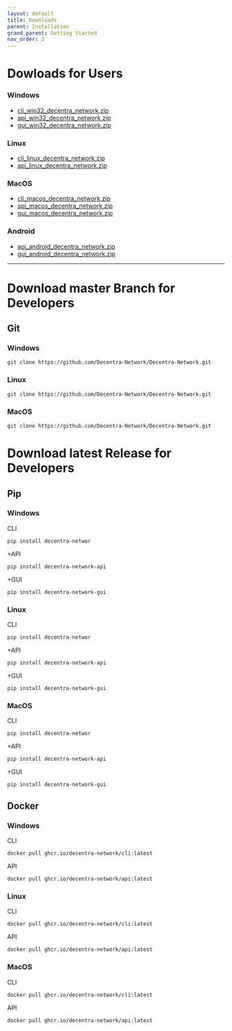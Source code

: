 ```yaml
---
layout: default
title: Downloads
parent: Installation
grand_parent: Getting Started
nav_order: 2
---
```



# Dowloads for Users

### Windows
- [cli_win32_decentra_network.zip](https://github.com/Decentra-Network/Decentra-Network/releases/download/latest/cli_win32_decentra_network.zip)
- [api_win32_decentra_network.zip](https://github.com/Decentra-Network/Decentra-Network/releases/download/latest/api_win32_decentra_network.zip)
- [gui_win32_decentra_network.zip](https://github.com/Decentra-Network/Decentra-Network/releases/download/latest/gui_win32_decentra_network.zip)

### Linux
- [cli_linux_decentra_network.zip](https://github.com/Decentra-Network/Decentra-Network/releases/download/latest/cli_linux_decentra_network.zip)
- [api_linux_decentra_network.zip](https://github.com/Decentra-Network/Decentra-Network/releases/download/latest/api_linux_decentra_network.zip)

### MacOS
- [cli_macos_decentra_network.zip](https://github.com/Decentra-Network/Decentra-Network/releases/download/latest/cli_macos_decentra_network.zip)
- [api_macos_decentra_network.zip](https://github.com/Decentra-Network/Decentra-Network/releases/download/latest/api_macos_decentra_network.zip)
- [gui_macos_decentra_network.zip](https://github.com/Decentra-Network/Decentra-Network/releases/download/latest/gui_macos_decentra_network.zip)

### Android
- [api_android_decentra_network.zip](https://github.com/Decentra-Network/Decentra-Network/releases/download/latest/api_android_decentra_network.zip)
- [gui_android_decentra_network.zip](https://github.com/Decentra-Network/Decentra-Network/releases/download/latest/gui_android_decentra_network.zip)

---

# Download master Branch for Developers

## Git
### Windows
```console
git clone https://github.com/Decentra-Network/Decentra-Network.git
```
### Linux
```console
git clone https://github.com/Decentra-Network/Decentra-Network.git
```
### MacOS
```console
git clone https://github.com/Decentra-Network/Decentra-Network.git
```


# Download latest Release for Developers
## Pip
### Windows
CLI
```console
pip install decentra-networ
```
+API
```console
pip install decentra-network-api
```
+GUI
```console
pip install decentra-network-gui
```
### Linux
CLI
```console
pip install decentra-networ
```
+API
```console
pip install decentra-network-api
```
+GUI
```console
pip install decentra-network-gui
```

### MacOS
CLI
```console
pip install decentra-networ
```
+API
```console
pip install decentra-network-api
```
+GUI
```console
pip install decentra-network-gui
```

## Docker
### Windows
CLI
```console
docker pull ghcr.io/decentra-network/cli:latest
```
API
```console
docker pull ghcr.io/decentra-network/api:latest
```
### Linux
CLI
```console
docker pull ghcr.io/decentra-network/cli:latest
```
API
```console
docker pull ghcr.io/decentra-network/api:latest
```
### MacOS
CLI
```console
docker pull ghcr.io/decentra-network/cli:latest
```
API
```console
docker pull ghcr.io/decentra-network/api:latest
```
